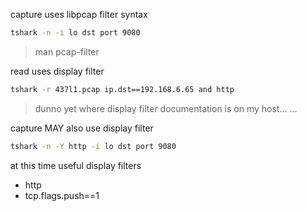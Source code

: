 capture uses libpcap filter syntax

```bash
tshark -n -i lo dst port 9080
```

> man pcap-filter

read uses display filter

```bash
tshark -r 437l1.pcap ip.dst==192.168.6.65 and http
```

> dunno yet where display filter documentation is on my host...
> ...

capture MAY also use display filter


```bash
tshark -n -Y http -i lo dst port 9080
```

at this time useful display filters

* http
* tcp.flags.push==1
